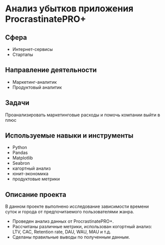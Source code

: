 # Анализ убытков приложения ProcrastinatePRO+

## Сфера
* Интернет-сервисы
* Стартапы

## Направление деятельности
* Маркетинг-аналитик
* Продуктовый аналитик

## Задачи
Проанализировать маркетинговые расходы и помочь компании выйти в плюс

## Используемые навыки и инструменты
* Python
* Pandas
* Matplotlib
* Seabron
* кагортный анализ
* юнит-экономика
* продуктовые метрики

## Описание проекта
В данном проекте выполнено исследование зависимости времени суток и города от предпочитаемого пользователями жанра.
* Проведен анализ данных от ProcrastinatePRO+.
* Рассчитаны различные метрики, использован когортный анализ: LTV, CAC, Retention rate, DAU, WAU, MAU и т.д. 
* Сделаны правильные выводы по полученным данным.
